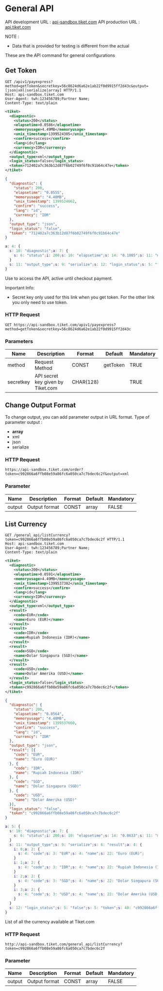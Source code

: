 # General API

API development URL : [api-sandbox.tiket.com](http://api-sandbox.tiket.com) 
API production URL : [api.tiket.com](https://api.tiket.com)

NOTE :

* Data that is provided for testing is different from the actual

These are the API command for general configurations

## Get Token

```http
GET /apiv1/payexpress?method=getToken&secretkey=56c8624d6a62e1ab22f0d9915ff2d43c&output=[json|xml|serialize|array] HTTP/1.1
Host: api-sandbox.tiket.com
User-Agent: twh:123456789;Partner Name;
Content-Type: text/plain
```

```xml
<tiket>
  <diagnostic>
    <status>200</status>
    <elapsetime>0.0586</elapsetime>
    <memoryusage>4.49MB</memoryusage>
    <unix_timestamp>1399524305</unix_timestamp>
    <confirm>success</confirm>
    <lang>id</lang>
    <currency>IDR</currency>
  </diagnostic>
  <output_type>xml</output_type>
  <login_status>false</login_status>
  <token>712402a7c363b12d87f6b02749f6f0c91b64c47e</token>
</tiket>
```

```json
{
  "diagnostic": {
    "status": 200,
    "elapsetime": "0.0555",
    "memoryusage": "4.48MB",
    "unix_timestamp": 1399524662,
    "confirm": "success",
    "lang": "id",
    "currency": "IDR"
  },
  "output_type": "json",
  "login_status": "false",
  "token": "712402a7c363b12d87f6b02749f6f0c91b64c47e"
}
```

```matlab
a: 4: {
  s: 10: "diagnostic";a: 7: {
    s: 6: "status";i: 200;s: 10: "elapsetime";s: 14: "0.1005";s: 11: "memoryusage";s: 14: "4.48MB";s: 14: "unix_timestamp";i: 1399524810;s: 7: "confirm";s: 7: "success";s: 4: "lang";s: 2: "id";s: 8: "currency";s: 3: "IDR";
  }
  s: 11: "output_type";s: 9: "serialize";s: 12: "login_status";s: 5: "false";s: 5: "token";s: 40: "712402a7c363b12d87f6b02749f6f0c91b64c47e";
}
```

Use to access the API, active until checkout payment.

Important Info:

* Secret key only used for this link when you get token. For the other link you only need to use token.

### HTTP Request

`GET https://api-sandbox.tiket.com/apiv1/payexpress?method=getToken&secretkey=56c8624d6a62e1ab22f0d9915ff2d43c`

### Parameters

Name | Description | Format    | Default   | Mandatory
--------- | ------- | ----------- | ----------- | -----------
method | Request Method | CONST | getToken | TRUE
secretkey | API secret key given by Tiket.com | CHAR(128) |  | TRUE

## Change Output Format

To change output, you can add parameter output in URL format.
Type of parameter output :

* **array**
* xml
* json
* serialize

### HTTP Request

`https://api-sandbox.tiket.com/order?token=c992866a6ffb08e59a86fc6a050ca7c7bdec6c2f&output=xml`

### Parameter

 Name | Description | Format    | Default   | Mandatory
 --------- | ------- | ----------- | ----------- | -----------
 output | Output format | CONST | array | FALSE


 ## List Currency

```http
GET /general_api/listCurrency?token=c992866a6ffb08e59a86fc6a050ca7c7bdec6c2f HTTP/1.1
Host: api-sandbox.tiket.com
User-Agent: twh:123456789;Partner Name;
Content-Type: text/plain
```

```xml
<tiket>
  <diagnostic>
    <status>200</status>
    <elapsetime>0.0591</elapsetime>
    <memoryusage>4.49MB</memoryusage>
    <unix_timestamp>1399537382</unix_timestamp>
    <confirm>success</confirm>
    <lang>id</lang>
    <currency>IDR</currency>
  </diagnostic>
  <output_type>xml</output_type>
  <result>
    <code>EUR</code>
    <name>Euro (EUR)</name>
  </result>
  <result>
    <code>IDR</code>
    <name>Rupiah Indonesia (IDR)</name>
  </result>
  <result>
    <code>SGD</code>
    <name>Dolar Singapura (SGD)</name>
  </result>
  <result>
    <code>USD</code>
    <name>Dolar Amerika (USD)</name>
  </result>
  <login_status>false</login_status>
  <token>c992866a6ffb08e59a86fc6a050ca7c7bdec6c2f</token>
</tiket>
```

```json
{
  "diagnostic": {
    "status": 200,
    "elapsetime": "0.0564",
    "memoryusage": "4.48MB",
    "unix_timestamp": 1399537660,
    "confirm": "success",
    "lang": "id",
    "currency": "IDR"
  },
  "output_type": "json",
  "result": [{
    "code": "EUR",
    "name": "Euro (EUR)"
  }, {
    "code": "IDR",
    "name": "Rupiah Indonesia (IDR)"
  }, {
    "code": "SGD",
    "name": "Dolar Singapura (SGD)"
  }, {
    "code": "USD",
    "name": "Dolar Amerika (USD)"
  }],
  "login_status": "false",
  "token": "c992866a6ffb08e59a86fc6a050ca7c7bdec6c2f"
}
```

```matlab
a: 5: {
  s: 10: "diagnostic";a: 7: {
    s: 6: "status";i: 200;s: 10: "elapsetime";s: 14: "0.0633";s: 11: "memoryusage";s: 14: "4.49MB";s: 14: "unix_timestamp";i: 1399538021;s: 7: "confirm";s: 7: "success";s: 4: "lang";s: 2: "id";s: 8: "currency";s: 3: "IDR";
  }
  s: 11: "output_type";s: 9: "serialize";s: 6: "result";a: 4: {
    i: 0;a: 2: {
      s: 4: "code";s: 3: "EUR";s: 4: "name";s: 22: "Euro (EUR)";
    }
    i: 1;a: 2: {
      s: 4: "code";s: 3: "IDR";s: 4: "name";s: 22: "Rupiah Indonesia (IDR)";
    }
    i: 2;a: 2: {
      s: 4: "code";s: 3: "SGD";s: 4: "name";s: 22: "Dolar Singapura (SGD)";
    }
    i: 3;a: 2: {
      s: 4: "code";s: 3: "USD";s: 4: "name";s: 22: "Dolar Amerika (USD)";
    }
  }
  s: 12: "login_status";s: 5: "false";s: 5: "token";s: 40: "c992866a6ffb08e59a86fc6a050ca7c7bdec6c2f";
}
```

List of all the currency available at Tiket.com

### HTTP Request

 `http://api-sandbox.tiket.com/general_api/listCurrency?token=c992866a6ffb08e59a86fc6a050ca7c7bdec6c2f`

### Parameter

Name | Description | Format    | Default   | Mandatory
--------- | ------- | ----------- | ----------- | -----------
output | Output format | CONST | array | FALSE

